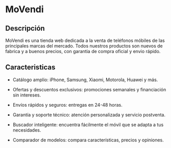 # MoVendi

  ## Descripción

  MoVendi es una tienda web dedicada a la venta de teléfonos móbiles de las principales marcas del mercado.
  Todos nuestros productos son nuevos de fabrica y a buenos precios, con garantia de compra oficial y envio rápido.
  
  ## Caracteristicas

* Catálogo amplio: iPhone, Samsung, Xiaomi, Motorola, Huawei y más.

* Ofertas y descuentos exclusivos: promociones semanales y financiación sin intereses.

* Envíos rápidos y seguros: entregas en 24-48 horas.

* Garantía y soporte técnico: atención personalizada y servicio postventa.

* Buscador inteligente: encuentra fácilmente el móvil que se adapta a tus necesidades.

* Comparador de modelos: compara características, precios y opiniones.
